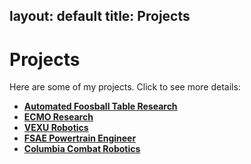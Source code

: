 
layout: default
title: Projects
---

# Projects

Here are some of my projects. Click to see more details:

- **[Automated Foosball Table Research](projects/FoosballResearch.md)**
- **[ECMO Research](projects/ECMOResearch.md)**
- **[VEXU Robotics](#)**
- **[FSAE Powertrain Engineer](projects/F1.md)**
- **[Columbia Combat Robotics](#)**
